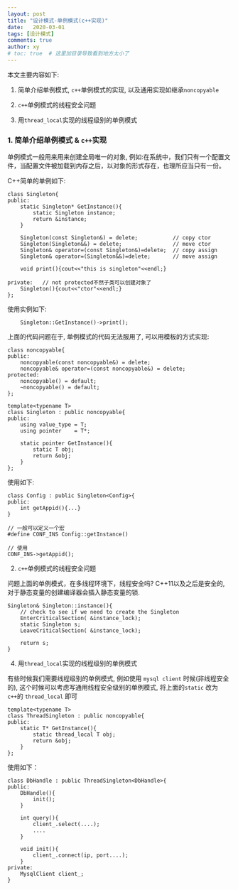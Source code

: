 ```yaml
---
layout: post
title: "设计模式-单例模式(c++实现)"
date:   2020-03-01
tags: [设计模式]
comments: true
author: xy
# toc: true  # 这里加目录导致看到地方太小了
---
```


本文主要内容如下:

1. 简单介绍单例模式, `c++`单例模式的实现, 以及通用实现如继承`noncopyable`

2. `c++`单例模式的线程安全问题

3. 用`thread_local`实现的线程级别的单例模式

### 1. 简单介绍单例模式	& `c++`实现

单例模式一般用来用来创建全局唯一的对象, 例如:在系统中，我们只有一个配置文件，当配置文件被加载到内存之后，以对象的形式存在，也理所应当只有一份。

C++简单的单例如下:

```
class Singleton{
public:
    static Singleton* GetInstance(){
        static Singleton instance;
        return &instance;
    }

    Singleton(const Singleton&) = delete;           // copy ctor
    Singleton(Singleton&&) = delete;                // move ctor
    Singleton& operator=(const Singleton&)=delete;  // copy assign
    Singleton& operator=(Singleton&&)=delete;       // move assign

    void print(){cout<<"this is singleton"<<endl;}

private:   // not protected不然子类可以创建对象了
    Singleton(){cout<<"ctor"<<endl;}
};
```

使用实例如下:

```
    Singleton::GetInstance()->print();
```

上面的代码问题在于, 单例模式的代码无法服用了, 可以用模板的方式实现:
```
class noncopyable{
public:
    noncopyable(const noncopyable&) = delete;
    noncopyable& operator=(const noncopyable&) = delete;
protected:
    noncopyable() = default;
    ~noncopyable() = default;
};

template<typename T>
class Singleton : public noncopyable{
public:
    using value_type = T;
    using pointer    = T*;

    static pointer GetInstance(){
        static T obj;
        return &obj;
    }
};
```
使用如下:

```
class Config : public Singleton<Config>{
public:
    int getAppid(){...}
}

// 一般可以定义一个宏
#define CONF_INS Config::getInstance()

// 使用
CONF_INS->getAppid();

```

2. `c++`单例模式的线程安全问题

问题上面的单例模式，在多线程环境下，线程安全吗?
C++11以及之后是安全的, 对于静态变量的创建编译器会插入静态变量的锁.
```
Singleton& Singleton::instance(){
    // check to see if we need to create the Singleton
    EnterCriticalSection( &instance_lock);
    static Singleton s;
    LeaveCriticalSection( &instance_lock);

    return s;
}
```

4. 用`thread_local`实现的线程级别的单例模式

有些时候我们需要线程级别的单例模式, 例如使用 `mysql client` 时候(非线程安全的), 这个时候可以考虑写通用线程安全级别的单例模式, 将上面的`static` 改为`c++`的 `thread_local` 即可

```
template<typename T>
class ThreadSingleton : public noncopyable{
public:
    static T* GetInstance(){
        static thread_local T obj;
        return &obj;
    }
};
```

使用如下：
```
class DbHandle : public ThreadSingleton<DbHandle>{
public:
    DbHandle(){
        init();
    }

    int query(){
        client_.select(....);
        ....
    }

    void init(){
        client_.connect(ip, port....);
    }
private:    
    MysqlClient client_;
}
```


